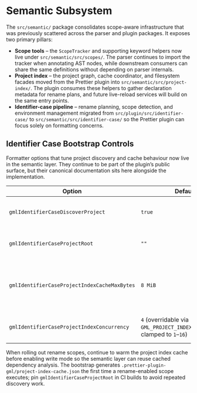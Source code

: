 # Semantic Subsystem

The `src/semantic/` package consolidates scope-aware infrastructure that was
previously scattered across the parser and plugin packages. It exposes two
primary pillars:

- **Scope tools** – the `ScopeTracker` and supporting keyword helpers now live
  under `src/semantic/src/scopes/`. The parser continues to import the tracker
  when annotating AST nodes, while downstream consumers can share the same
  definitions without depending on parser internals.
- **Project index** – the project graph, cache coordinator, and filesystem
  facades moved from the Prettier plugin into
  `src/semantic/src/project-index/`. The plugin consumes these helpers to gather
  declaration metadata for rename plans, and future live-reload services will
  build on the same entry points.
- **Identifier-case pipeline** – rename planning, scope detection, and
  environment management migrated from `src/plugin/src/identifier-case/` to
  `src/semantic/src/identifier-case/` so the Prettier plugin can focus solely on
  formatting concerns.

## Identifier Case Bootstrap Controls

Formatter options that tune project discovery and cache behaviour now live in
the semantic layer. They continue to be part of the plugin’s public surface,
but their canonical documentation sits here alongside the implementation.

| Option | Default | Summary |
| --- | --- | --- |
| `gmlIdentifierCaseDiscoverProject` | `true` | Controls whether the formatter auto-discovers the nearest `.yyp` manifest to bootstrap the project index. |
| `gmlIdentifierCaseProjectRoot` | `""` | Pins project discovery to a specific directory when auto-detection is undesirable (e.g. CI or monorepos). |
| `gmlIdentifierCaseProjectIndexCacheMaxBytes` | `8 MiB` | Upper bound for the persisted project-index cache. Set the option or `GML_PROJECT_INDEX_CACHE_MAX_SIZE` to `0` to disable the size guard when coordinating cache writes manually. |
| `gmlIdentifierCaseProjectIndexConcurrency` | `4` (overridable via `GML_PROJECT_INDEX_CONCURRENCY`, clamped to `1`–`16`) | Caps how many GameMaker source files are parsed in parallel while building the identifier-case project index. |

When rolling out rename scopes, continue to warm the project index cache
before enabling write mode so the semantic layer can reuse cached dependency
analysis. The bootstrap generates `.prettier-plugin-gml/project-index-cache.json`
the first time a rename-enabled scope executes; pin `gmlIdentifierCaseProjectRoot`
in CI builds to avoid repeated discovery work.

